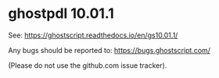 # ghostpdl 10.01.1

See:
https://ghostscript.readthedocs.io/en/gs10.01.1/

Any bugs should be reported to:
https://bugs.ghostscript.com/

(Please do not use the github.com issue tracker).

